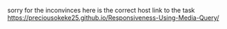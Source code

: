 sorry for the inconvinces here is the correct host link to the task
https://preciousokeke25.github.io/Responsiveness-Using-Media-Query/